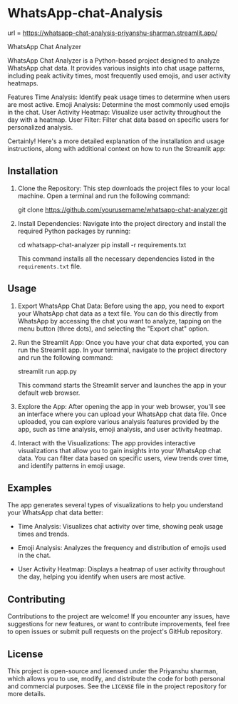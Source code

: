 ﻿# WhatsApp-chat-Analysis
url = https://whatsapp-chat-analysis-priyanshu-sharman.streamlit.app/

WhatsApp Chat Analyzer

WhatsApp Chat Analyzer is a Python-based project designed to analyze WhatsApp chat data. It provides various insights into chat usage patterns, including peak activity times, most frequently used emojis, and user activity heatmaps.

Features
Time Analysis: Identify peak usage times to determine when users are most active.
Emoji Analysis: Determine the most commonly used emojis in the chat.
User Activity Heatmap: Visualize user activity throughout the day with a heatmap.
User Filter: Filter chat data based on specific users for personalized analysis.

Certainly! Here's a more detailed explanation of the installation and usage instructions, along with additional context on how to run the Streamlit app:

## Installation

1. Clone the Repository: This step downloads the project files to your local machine. Open a terminal and run the following command:

   
   git clone https://github.com/yourusername/whatsapp-chat-analyzer.git
   

2. Install Dependencies: Navigate into the project directory and install the required Python packages by running:

   
   cd whatsapp-chat-analyzer
   pip install -r requirements.txt
   

   This command installs all the necessary dependencies listed in the `requirements.txt` file.

## Usage

1. Export WhatsApp Chat Data: Before using the app, you need to export your WhatsApp chat data as a text file. You can do this directly from WhatsApp by accessing the chat you want to analyze, tapping on the menu button (three dots), and selecting the "Export chat" option.

2. Run the Streamlit App: Once you have your chat data exported, you can run the Streamlit app. In your terminal, navigate to the project directory and run the following command:

   
   streamlit run app.py
   

   This command starts the Streamlit server and launches the app in your default web browser.

3. Explore the App: After opening the app in your web browser, you'll see an interface where you can upload your WhatsApp chat data file. Once uploaded, you can explore various analysis features provided by the app, such as time analysis, emoji analysis, and user activity heatmap.

4. Interact with the Visualizations: The app provides interactive visualizations that allow you to gain insights into your WhatsApp chat data. You can filter data based on specific users, view trends over time, and identify patterns in emoji usage.

## Examples

The app generates several types of visualizations to help you understand your WhatsApp chat data better:

- Time Analysis: Visualizes chat activity over time, showing peak usage times and trends.
  
- Emoji Analysis: Analyzes the frequency and distribution of emojis used in the chat.

- User Activity Heatmap: Displays a heatmap of user activity throughout the day, helping you identify when users are most active.

## Contributing

Contributions to the project are welcome! If you encounter any issues, have suggestions for new features, or want to contribute improvements, feel free to open issues or submit pull requests on the project's GitHub repository.

## License

This project is open-source and licensed under the Priyanshu sharman, which allows you to use, modify, and distribute the code for both personal and commercial purposes. See the `LICENSE` file in the project repository for more details.
